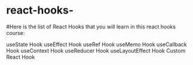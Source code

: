 # react-hooks-


#Here is the list of React Hooks that you will learn in this react hooks course:

 useState Hook
 useEffect Hook
 useRef Hook
 useMemo Hook
 useCallback Hook
 useContext Hook
 useReducer Hook
 useLayoutEffect Hook
 Custom React Hook
